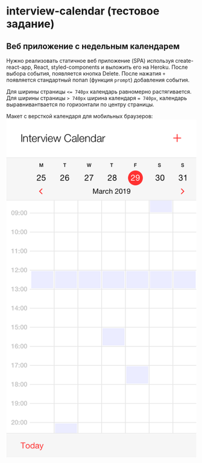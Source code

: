 


# interview-calendar (тестовое задание)

## Веб приложение с недельным календарем
Нужно реализовать статичное веб приложение (SPA) используя create-react-app, React, styled-components и выложить его на Heroku.
После выбора события, появляется кнопка Delete.
После нажатия `+` появляется стандартный попап (функция `prompt`) добавления события.

Для ширины страницы `<= 740px` календарь равномерно растягивается. Для ширины страницы `> 740px` ширина календаря `= 740px`, календарь выравнивантвается по горизонтали по центру страницы.

Макет c версткой календаря для мобильных браузеров:
![Основной вид календаря](./imagesForReadMe/1.%20Main%20Mobile@2x.png)
